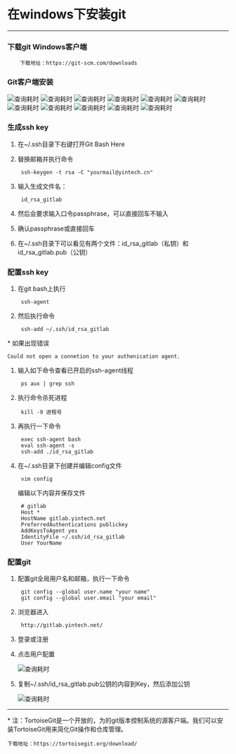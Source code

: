 # 在windows下安装git

---

### 下载git Windows客户端

		下载地址：https://git-scm.com/downloads
		
### Git客户端安装

![查询耗时](images/install_1.png)
![查询耗时](images/install_2.png)
![查询耗时](images/install_3.png)
![查询耗时](images/install_4.png)
![查询耗时](images/install_5.png)
![查询耗时](images/install_6.png)
![查询耗时](images/install_7.png)
![查询耗时](images/install_8.png)
![查询耗时](images/install_9.png)
![查询耗时](images/install_10.png)
![查询耗时](images/install_11.png)

### 生成ssh key
	
1. 在~/.ssh目录下右键打开Git Bash Here

2. 替换邮箱并执行命令

		ssh-keygen -t rsa -C "yourmail@yintech.cn"

3. 输入生成文件名：

		id_rsa_gitlab

4. 然后会要求输入口令passphrase，可以直接回车不输入

5. 确认passphrase或直接回车

6. 在~/.ssh目录下可以看见有两个文件：id_rsa_gitlab（私钥）和id_rsa_gitlab.pub（公钥）

### 配置ssh key

1. 在git bash上执行

		ssh-agent
		
2. 然后执行命令
		
		ssh-add ~/.ssh/id_rsa_gitlab
		
\* 如果出现错误
		
	Could not open a connetion to your authenication agent.
	
1. 输入如下命令查看已开启的ssh-agent线程

		ps aux | grep ssh

2. 执行命令杀死进程

		kill -9 进程号
	
3. 再执行一下命令

		exec ssh-agent bash
		eval ssh-agent -s
		ssh-add ./id_rsa_gitlab
	
4. 在~/.ssh目录下创建并编辑config文件

		vim config
		
	编辑以下内容并保存文件

		# gitlab
		Host *
		HostName gitlab.yintech.net
		PreferredAuthentications publickey
		AddKeysToAgent yes
		IdentityFile ~/.ssh/id_rsa_gitlab
		User YourName

		
### 配置git
1. 配置git全局用户名和邮箱，执行一下命令
	
		git config --global user.name "your name"
		git config --global user.email "your email"

2. 浏览器进入

		http://gitlab.yintech.net/

3. 登录或注册

4. 点击用户配置

	![查询耗时](images/gitlab_1.jpg)

5. 复制~/.ssh/id\_rsa\_gitlab.pub公钥的内容到Key，然后添加公钥

	![查询耗时](images/gitlab_2.jpg)

---

\* 注：TortoiseGit是一个开放的，为的git版本控制系统的源客户端。我们可以安装TortoiseGit用来简化Git操作和仓库管理。

	下载地址：https://tortoisegit.org/download/
